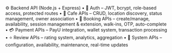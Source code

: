 ⚙️ Backend API (Node.js + Express)
• 🔐 Auth – JWT, bcrypt, role-based access, protected routes
• 🏪 Cafe APIs – CRUD, location discovery, status management, owner association
• 📅 Booking APIs – create/manage, availability, session management & extension, walk-ins, OTP, auto-complete
• 💳 Payment APIs – PayU integration, wallet system, transaction processing
• ⭐ Review APIs – rating system, analytics, aggregation
• 🔧 System APIs – configuration, availability, maintenance, real-time updates
